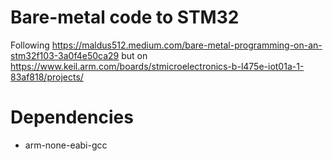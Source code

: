 # Bare-metal code to STM32

Following https://maldus512.medium.com/bare-metal-programming-on-an-stm32f103-3a0f4e50ca29 but on https://www.keil.arm.com/boards/stmicroelectronics-b-l475e-iot01a-1-83af818/projects/

# Dependencies

* arm-none-eabi-gcc
